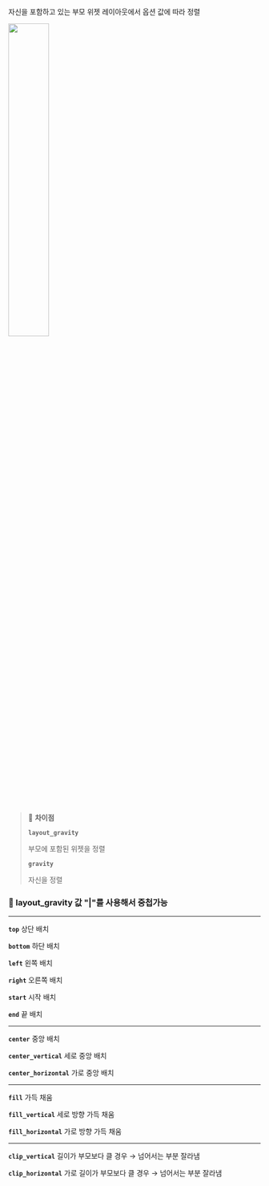 <p>자신을 포함하고 있는 부모 위젯 레이아웃에서 옵션 값에 따라 정렬</p>
<img src="https://velog.velcdn.com/images/a700hui/post/8fe484ea-0c8a-4a4c-a933-563b8f64e1d3/image.png" width="40%" />

<blockquote>
<p>👀 <strong>차이점</strong></p>
<p><strong><code>layout_gravity</code></strong> </p>
<p>부모에 포함된 위젯을 정렬</p>
<p><strong><code>gravity</code></strong> </p>
<p>자신을 정렬</p>
</blockquote>
<h3 id="👀-layout_gravity-값-를-사용해서-중첩가능">👀 layout_gravity 값 &quot;|&quot;를 사용해서 중첩가능</h3>
<hr />
<p><strong><code>top</code></strong> 상단 배치</p>
<p><strong><code>bottom</code></strong> 하단 배치</p>
<p><strong><code>left</code></strong> 왼쪽 배치 </p>
<p><strong><code>right</code></strong> 오른쪽 배치 </p>
<p><strong><code>start</code></strong> 시작 배치 </p>
<p><strong><code>end</code></strong> 끝 배치 </p>
<hr />
<p><strong><code>center</code></strong> 중앙 배치 </p>
<p><strong><code>center_vertical</code></strong> 세로 중앙 배치 </p>
<p><strong><code>center_horizontal</code></strong> 가로 중앙 배치</p>
<hr />
<p><strong><code>fill</code></strong> 가득 채움 </p>
<p><strong><code>fill_vertical</code></strong> 세로 방향 가득 채움  </p>
<p><strong><code>fill_horizontal</code></strong> 가로 방향 가득 채움 </p>
<hr />
<p><strong><code>clip_vertical</code></strong>
길이가 부모보다 클 경우 → 넘어서는 부분 잘라냄</p>
<p><strong><code>clip_horizontal</code></strong>
가로 길이가 부모보다 클 경우 → 넘어서는 부분 잘라냄</p>